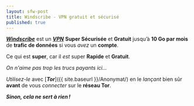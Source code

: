 ```yaml
---
layout: sfw-post
title: Windscribe - VPN gratuit et sécurisé
published: true
---
```


[***Windscribe***](https://www.windscribe.com/) est un [***VPN***](https://fr.wikipedia.org/wiki/R%C3%A9seau_priv%C3%A9_virtuel) **Super Sécurisée** et **Gratuit** jusqu’à **10 Go par mois** de **trafic de données** si vous *avez* un **compte**.  

Ce qui est **super**, car il *est* super **Rapide** et **Gratuit**.  

*On n'aime pas trop les trucs payants ici...*

*Utilisez-le* avec [***Tor***]({{ site.baseurl }}/Anonymat/) en le *lançant* bien sûr **avant** de vous *connecter* sur le **réseau Tor**.

***Sinon, cela ne sert à rien !***
